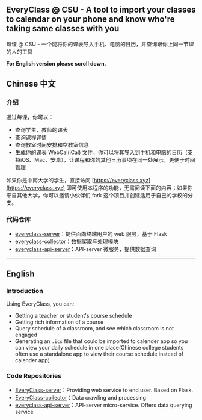 ## EveryClass @ CSU - A tool to import your classes to calendar on your phone and know who're taking same classes with you
每课 @ CSU - 一个能将你的课表导入手机、电脑的日历，并查询跟你上同一节课的人的工具

**For English version please scroll down.**

## Chinese 中文

### 介绍
通过每课，你可以：
- 查询学生、教师的课表
- 查询课程详情
- 查询教室时间安排和空教室信息
- 生成你的课表 WebCal(iCal) 文件，你可以将其导入到手机和电脑的日历（支持iOS、Mac、安卓），让课程和你的其他日历事项在同一处展示，更便于时间管理

如果你是中南大学的学生，直接访问 [https://everyclass.xyz](https://everyclass.xyz) 即可使用本程序的功能，无需阅读下面的内容；如果你来自其他大学，你可以邀请小伙伴们 fork 这个项目并创建适用于自己的学校的分支。

### 代码仓库
- [everyclass-server](https://github.com/fr0der1c/EveryClass-server)：提供面向终端用户的 web 服务，基于 Flask
- [everyclass-collector](https://github.com/fr0der1c/EveryClass-collector)：数据爬取与处理模块
- [everyclass-api-server](https://github.com/AdmirablePro/everyclass-api-server)：API-server 微服务，提供数据查询


----


## English

### Introduction
Using EveryClass, you can:
- Getting a teacher or student's course schedule
- Getting rich information of a course
- Query schedule of a classroom, and see which classroom is not engaged
- Generating an `.ics` file that could be imported to calender app so you can view your daily schedule in one place(Chinese college students often use a standalone app to view their course schedule instead of calender app)

### Code Repositories
- [EveryClass-server](https://github.com/fr0der1c/EveryClass-server)：Providing web service to end user. Based on Flask.
- [EveryClass-collector](https://github.com/fr0der1c/EveryClass-collector)：Data crawling and processing
- [everyclass-api-server](https://github.com/AdmirablePro/everyclass-api-server)：API-server micro-service. Offers data querying service
